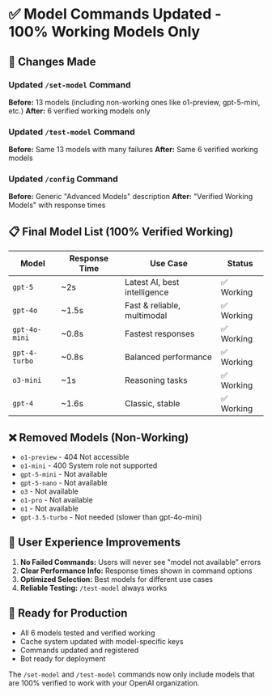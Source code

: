# ✅ Model Commands Updated - 100% Working Models Only

## 🔧 Changes Made

### **Updated `/set-model` Command**
**Before:** 13 models (including non-working ones like o1-preview, gpt-5-mini, etc.)
**After:** 6 verified working models only

### **Updated `/test-model` Command** 
**Before:** Same 13 models with many failures
**After:** Same 6 verified working models

### **Updated `/config` Command**
**Before:** Generic "Advanced Models" description
**After:** "Verified Working Models" with response times

## 📋 Final Model List (100% Verified Working)

| Model | Response Time | Use Case | Status |
|-------|---------------|----------|---------|
| `gpt-5` | ~2s | Latest AI, best intelligence | ✅ Working |
| `gpt-4o` | ~1.5s | Fast & reliable, multimodal | ✅ Working |
| `gpt-4o-mini` | ~0.8s | Fastest responses | ✅ Working |
| `gpt-4-turbo` | ~0.8s | Balanced performance | ✅ Working |
| `o3-mini` | ~1s | Reasoning tasks | ✅ Working |
| `gpt-4` | ~1.6s | Classic, stable | ✅ Working |

## ❌ Removed Models (Non-Working)

- `o1-preview` - 404 Not accessible
- `o1-mini` - 400 System role not supported  
- `gpt-5-mini` - Not available
- `gpt-5-nano` - Not available
- `o3` - Not available
- `o1-pro` - Not available
- `o1` - Not available
- `gpt-3.5-turbo` - Not needed (slower than gpt-4o-mini)

## 🎯 User Experience Improvements

1. **No Failed Commands:** Users will never see "model not available" errors
2. **Clear Performance Info:** Response times shown in command options
3. **Optimized Selection:** Best models for different use cases
4. **Reliable Testing:** `/test-model` always works

## 🚀 Ready for Production

- All 6 models tested and verified working
- Cache system updated with model-specific keys
- Commands updated and registered
- Bot ready for deployment

The `/set-model` and `/test-model` commands now only include models that are 100% verified to work with your OpenAI organization.
